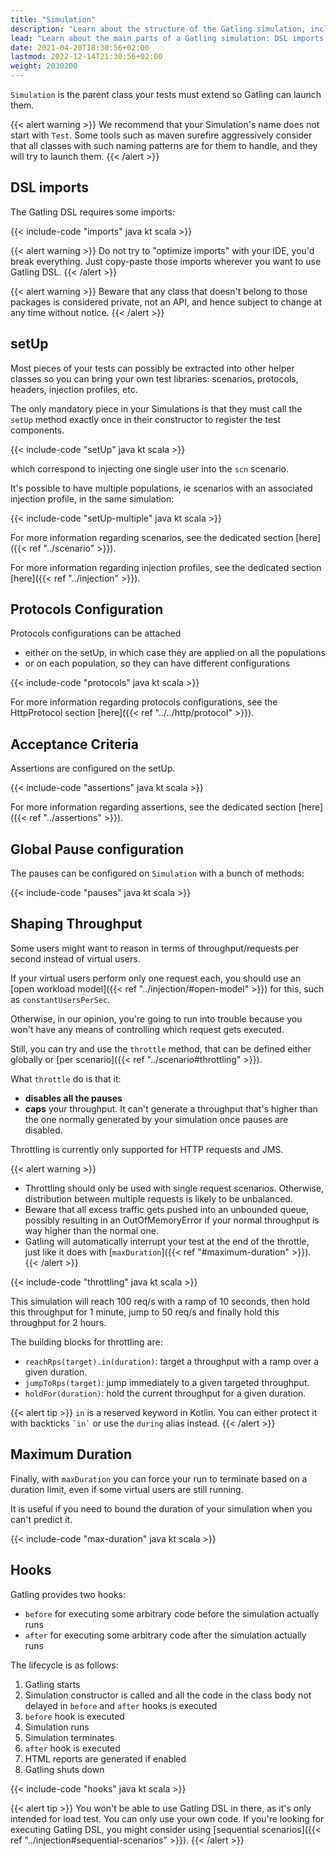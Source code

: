 ```yaml
---
title: "Simulation"
description: "Learn about the structure of the Gatling simulation, including required imports, protocol configuration and setUp."
lead: "Learn about the main parts of a Gatling simulation: DSL imports, scenario definitions, simulation definitions, hooks"
date: 2021-04-20T18:30:56+02:00
lastmod: 2022-12-14T21:30:56+02:00
weight: 2030200
---
```


`Simulation` is the parent class your tests must extend so Gatling can launch them.

{{< alert warning >}}
We recommend that your Simulation's name does not start with `Test`.
Some tools such as maven surefire aggressively consider that all classes with such naming patterns are for them to handle, and they will try to launch them.
{{< /alert >}}

## DSL imports

The Gatling DSL requires some imports:

{{< include-code "imports" java kt scala >}}

{{< alert warning >}}
Do not try to "optimize imports" with your IDE, you'd break everything.
Just copy-paste those imports wherever you want to use Gatling DSL.
{{< /alert >}}

{{< alert warning >}}
Beware that any class that doesn't belong to those packages is considered private, not an API, and hence subject to change at any time without notice.
{{< /alert >}}

## setUp

Most pieces of your tests can possibly be extracted into other helper classes so you can bring your own test libraries: scenarios, protocols, headers, injection profiles, etc.

The only mandatory piece in your Simulations is that they must call the `setUp` method exactly once in their constructor to register the test components.

{{< include-code "setUp" java kt scala >}}

which correspond to injecting one single user into the `scn` scenario.

It's possible to have multiple populations, ie scenarios with an associated injection profile, in the same simulation:

{{< include-code "setUp-multiple" java kt scala >}}

For more information regarding scenarios, see the dedicated section [here]({{< ref "../scenario" >}}).

For more information regarding injection profiles, see the dedicated section [here]({{< ref "../injection" >}}).

## Protocols Configuration

Protocols configurations can be attached
* either on the setUp, in which case they are applied on all the populations
* or on each population, so they can have different configurations

{{< include-code "protocols" java kt scala >}}

For more information regarding protocols configurations, see the HttpProtocol section [here]({{< ref "../../http/protocol" >}}).

## Acceptance Criteria

Assertions are configured on the setUp.

{{< include-code "assertions" java kt scala >}}

For more information regarding assertions, see the dedicated section [here]({{< ref "../assertions" >}}).

## Global Pause configuration

The pauses can be configured on `Simulation` with a bunch of methods:

{{< include-code "pauses" java kt scala >}}

## Shaping Throughput

Some users might want to reason in terms of throughput/requests per second instead of virtual users.

If your virtual users perform only one request each, you should use an [open workload model]({{< ref "../injection/#open-model" >}}) for this, such as `constantUsersPerSec`.

Otherwise, in our opinion, you're going to run into trouble because you won't have any means of controlling which request gets executed.

Still, you can try and use the `throttle` method, that can be defined either globally or [per scenario]({{< ref "../scenario#throttling" >}}).

What `throttle` do is that it:
* **disables all the pauses**
* **caps** your throughput. It can't generate a throughput that's higher than the one normally generated by your simulation once pauses are disabled.

Throttling is currently only supported for HTTP requests and JMS.

{{< alert warning >}}
* Throttling should only be used with single request scenarios. Otherwise, distribution between multiple requests is likely to be unbalanced.
* Beware that all excess traffic gets pushed into an unbounded queue, possibly resulting in an OutOfMemoryError if your normal throughput is way higher than the normal one.
* Gatling will automatically interrupt your test at the end of the throttle, just like it does with [`maxDuration`]({{< ref "#maximum-duration" >}}).
{{< /alert >}}

{{< include-code "throttling" java kt scala >}}

This simulation will reach 100 req/s with a ramp of 10 seconds, then hold this throughput for 1 minute, jump to 50 req/s and finally hold this throughput for 2 hours.

The building blocks for throttling are:

* `reachRps(target).in(duration)`: target a throughput with a ramp over a given duration.
* `jumpToRps(target)`: jump immediately to a given targeted throughput.
* `holdFor(duration)`: hold the current throughput for a given duration.

{{< alert tip >}}
`in` is a reserved keyword in Kotlin.
You can either protect it with backticks `` `in` `` or use the `during` alias instead.
{{< /alert >}}

## Maximum Duration

Finally, with `maxDuration` you can force your run to terminate based on a duration limit, even if some virtual users are still running.

It is useful if you need to bound the duration of your simulation when you can't predict it.

{{< include-code "max-duration" java kt scala >}}

## Hooks

Gatling provides two hooks:

* `before` for executing some arbitrary code before the simulation actually runs
* `after` for executing some arbitrary code after the simulation actually runs

The lifecycle is as follows:

1. Gatling starts
2. Simulation constructor is called and all the code in the class body not delayed in `before` and `after` hooks is executed
3. `before` hook is executed
4. Simulation runs
5. Simulation terminates
6. `after` hook is executed
7. HTML reports are generated if enabled
8. Gatling shuts down

{{< include-code "hooks" java kt scala >}}

{{< alert tip >}}
You won't be able to use Gatling DSL in there, as it's only intended for load test. You can only use your own code.
If you're looking for executing Gatling DSL, you might consider using [sequential scenarios]({{< ref "../injection#sequential-scenarios" >}}).
{{< /alert >}}
